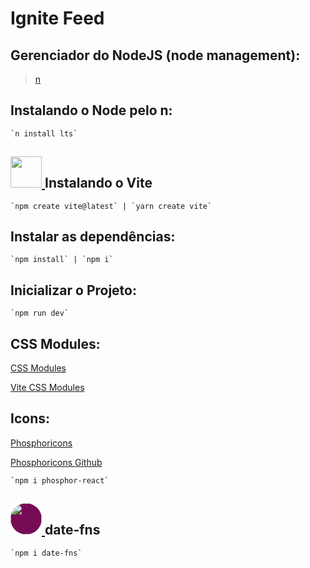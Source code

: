 # Ignite Feed

## Gerenciador do NodeJS (node management):

> [n](https://github.com/tj/n)

## Instalando o Node pelo n:

    `n install lts`

## [ <img src="https://vitejs.dev/logo.svg" style="width: 50px;"> ](https://vitejs.dev/guide/#scaffolding-your-first-vite-project) Instalando o Vite

    `npm create vite@latest` | `yarn create vite`

## Instalar as dependências:

    `npm install` | `npm i`

## Inicializar o Projeto:

    `npm run dev`

## CSS Modules:

[CSS Modules](https://github.com/css-modules/css-modules)

[Vite CSS Modules](https://vitejs.dev/guide/features.html#css-modules)

## Icons:

[Phosphoricons](https://phosphoricons.com/)

[Phosphoricons Github](https://github.com/phosphor-icons/phosphor-home#react)

    `npm i phosphor-react`

## [ <img style="width: 50px; background-color: #770c56; border-radius: 50%;" src="https://date-fns.org/static/7ceafe855b131d457fe7de810ed31e0f.svg"/> ](https://date-fns.org/v2.28.0/docs/format) date-fns

    `npm i date-fns`

